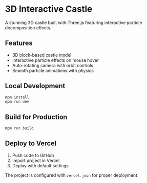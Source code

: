 # 3D Interactive Castle

A stunning 3D castle built with Three.js featuring interactive particle decomposition effects.

## Features
- 3D block-based castle model
- Interactive particle effects on mouse hover
- Auto-rotating camera with orbit controls
- Smooth particle animations with physics

## Local Development
```bash
npm install
npm run dev
```

## Build for Production
```bash
npm run build
```

## Deploy to Vercel
1. Push code to GitHub
2. Import project in Vercel
3. Deploy with default settings

The project is configured with `vercel.json` for proper deployment.